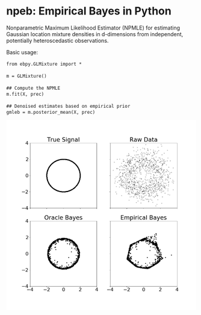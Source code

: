 # npeb: Empirical Bayes in Python

Nonparametric Maximum Likelihood Estimator (NPMLE) for estimating Gaussian location mixture densities in d-dimensions from independent, potentially heteroscedastic observations. 

Basic usage:
<pre><code>from ebpy.GLMixture import *

m = GLMixture()

## Compute the NPMLE 
m.fit(X, prec)

## Denoised estimates based on empirical prior
gmleb = m.posterior_mean(X, prec) 
</code></pre>

![image1](demo/circle_demo.png)

